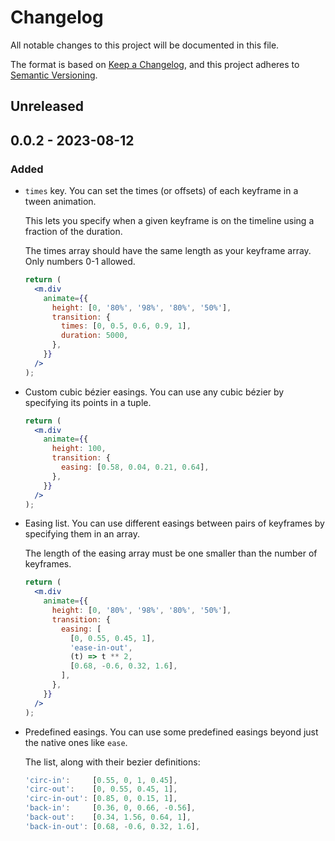 # Changelog

All notable changes to this project will be documented in this file.

The format is based on [Keep a Changelog](https://keepachangelog.com/en/1.0.0/),
and this project adheres to [Semantic Versioning](https://semver.org/spec/v2.0.0.html).

## Unreleased

## 0.0.2 - 2023-08-12
### Added
- `times` key. You can set the times (or offsets) of each keyframe in a tween animation.
  
  This lets you specify when a given keyframe is on the timeline using a fraction of the duration.
  
  The times array should have the same length as your keyframe array. Only numbers 0-1 allowed.
  
  ```jsx
  return (
    <m.div
      animate={{
        height: [0, '80%', '98%', '80%', '50%'],
        transition: {
          times: [0, 0.5, 0.6, 0.9, 1],
          duration: 5000,
        },
      }}
    />
  );
  ```
- Custom cubic bézier easings. You can use any cubic bézier by specifying its points in a tuple.
  
  ```jsx
  return (
    <m.div
      animate={{
        height: 100,
        transition: {
          easing: [0.58, 0.04, 0.21, 0.64],
        },
      }}
    />
  );
  ```
- Easing list. You can use different easings between pairs of keyframes by specifying them in an array.
  
  The length of the easing array must be one smaller than the number of keyframes.
  
  ```jsx
  return (
    <m.div
      animate={{
        height: [0, '80%', '98%', '80%', '50%'],
        transition: {
          easing: [
            [0, 0.55, 0.45, 1],
            'ease-in-out',
            (t) => t ** 2,
            [0.68, -0.6, 0.32, 1.6],
          ],
        },
      }}
    />
  );
  ```
- Predefined easings. You can use some predefined easings beyond just the native ones like `ease`.
  
  The list, along with their bezier definitions:
  
  ```jsx
  'circ-in':     [0.55, 0, 1, 0.45],
  'circ-out':    [0, 0.55, 0.45, 1],
  'circ-in-out': [0.85, 0, 0.15, 1],
  'back-in':     [0.36, 0, 0.66, -0.56],
  'back-out':    [0.34, 1.56, 0.64, 1],
  'back-in-out': [0.68, -0.6, 0.32, 1.6],
  ```
